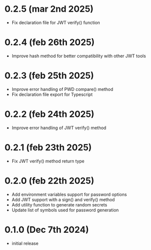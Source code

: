 # 0.2.5 (mar 2nd 2025)

- Fix declaration file for JWT verify() function

# 0.2.4 (feb 26th 2025)

- Improve hash method for better compatibility with other JWT tools

# 0.2.3 (feb 25th 2025)

- Improve error handling of PWD compare() method
- Fix declaration file export for Typescript

# 0.2.2 (feb 24th 2025)

- Improve error handling of JWT verify() method

# 0.2.1 (feb 23th 2025)

- Fix JWT verify() method return type

# 0.2.0 (feb 22th 2025)

- Add environment variables support for password options
- Add JWT support with a sign() and verify() method
- Add utility function to generate random secrets
- Update list of symbols used for password generation

# 0.1.0 (Dec 7th 2024)

- initial release
